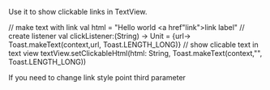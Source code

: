 Use it to show clickable links in TextView.

// make  text with link
val html = "Hello world <a href\"link\">link label</a>"
// create listener
val clickListener:(String) -> Unit = {url-> Toast.makeText(context,url, Toast.LENGTH_LONG)}
// show clicable text in text view
textView.setClickableHtml(html: String, Toast.makeText(context,"", Toast.LENGTH_LONG))

If you need to change link style point third parameter
